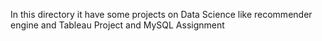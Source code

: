 In this directory it have some projects on Data Science like recommender engine and Tableau Project and MySQL Assignment
